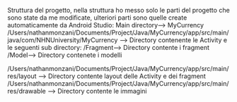 Struttura del progetto, nella struttura ho messo solo le parti del progetto che sono state da me modificate, ulteriori parti sono quelle create automaticamente da Android Studio:
Main directory--> MyCurrency
/Users/nathanmonzani/Documents/Project/Java/MyCurrency/app/src/main/java/com/NHNUniversity/MyCurrency --> Directory contenente le Activity e le seguenti sub directory:
                                                                                          /Fragment--> Directory contente i fragment
                                                                                          /Model--> Directory contenete i modelli 
                                                                                          
/Users/nathanmonzani/Documents/Project/Java/MyCurrency/app/src/main/res/layout --> Directory contente layout delle Activity e dei fragment
/Users/nathanmonzani/Documents/Project/Java/MyCurrency/app/src/main/res/drawable --> Directory contente le immagini
